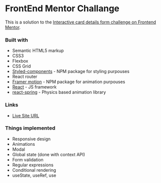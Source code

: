 # FrontEnd Mentor Challange

This is a solution to the [Interactive card details form challenge on Frontend Mentor](https://www.frontendmentor.io/challenges/interactive-card-details-form-XpS8cKZDWw).

### Built with

- Semantic HTML5 markup
- CSS3
- Flexbox
- CSS Grid
- [Styled-components](https://styled-components.com/) - NPM package for styling purpouses
- React router
- [Framer motion](https://www.framer.com/motion/) - NPM package for animation purpouses
- [React](https://reactjs.org/) - JS framework
- [react-spring](https://react-spring.dev/) - Physics based animation library


### Links

- [Live Site URL](https://interactive-cards-page.netlify.app/)

### Things implemented

- Responsive design
- Animations 
- Modal
- Global state (done with context API)
- Form validation
- Regular expressions
- Conditional rendering
- useState, useRef, use
